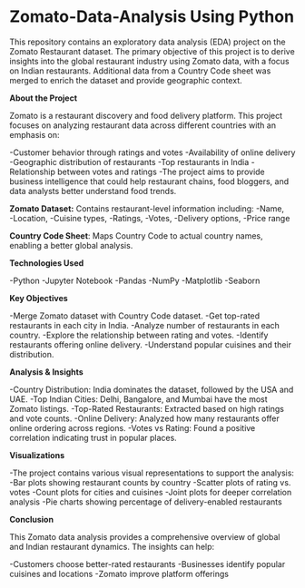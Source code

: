 # Zomato-Data-Analysis Using Python
This repository contains an exploratory data analysis (EDA) project on the Zomato Restaurant dataset. The primary objective of this project is to derive insights into the global restaurant industry using Zomato data, with a focus on Indian restaurants. Additional data from a Country Code sheet was merged to enrich the dataset and provide geographic context.

**About the Project**

Zomato is a restaurant discovery and food delivery platform. This project focuses on analyzing restaurant data across different countries with an emphasis on:

-Customer behavior through ratings and votes
-Availability of online delivery
-Geographic distribution of restaurants
-Top restaurants in India
-Relationship between votes and ratings
-The project aims to provide business intelligence that could help restaurant chains, food bloggers, and data analysts better understand food trends.



**Zomato Dataset:** Contains restaurant-level information including:
-Name,	
-Location,
-Cuisine types,
-Ratings,
-Votes,
-Delivery options,
-Price range

**Country Code Sheet**: Maps Country Code to actual country names, enabling a better global analysis.

**Technologies Used**

-Python
-Jupyter Notebook
-Pandas
-NumPy
-Matplotlib
-Seaborn

**Key Objectives**

-Merge Zomato dataset with Country Code dataset.
-Get top-rated restaurants in each city in India.
-Analyze number of restaurants in each country.
-Explore the relationship between rating and votes.
-Identify restaurants offering online delivery.
-Understand popular cuisines and their distribution.

**Analysis & Insights**

-Country Distribution: India dominates the dataset, followed by the USA and UAE.
-Top Indian Cities: Delhi, Bangalore, and Mumbai have the most Zomato listings.
-Top-Rated Restaurants: Extracted based on high ratings and vote counts.
-Online Delivery: Analyzed how many restaurants offer online ordering across regions.
-Votes vs Rating: Found a positive correlation indicating trust in popular places.

**Visualizations**

-The project contains various visual representations to support the analysis:
-Bar plots showing restaurant counts by country
-Scatter plots of rating vs. votes
-Count plots for cities and cuisines
-Joint plots for deeper correlation analysis
-Pie charts showing percentage of delivery-enabled restaurants

**Conclusion**

This Zomato data analysis provides a comprehensive overview of global and Indian restaurant dynamics. The insights can help:

-Customers choose better-rated restaurants
-Businesses identify popular cuisines and locations
-Zomato improve platform offerings
